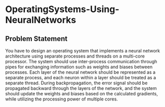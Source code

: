 # OperatingSystems-Using-NeuralNetworks
## Problem Statement
You have to design an operating system that implements a neural network architecture using separate
processes and threads on a multi-core processor. The system should use inter-process communication
through pipes for exchanging information such as weights and biases between processes. Each layer of
the neural network should be represented as a separate process, and each neuron within a layer should
be treated as a separate thread. During backpropagation, the error signal should be propagated backward
through the layers of the network, and the system should update the weights and biases based on the
calculated gradients, while utilizing the processing power of multiple cores.
